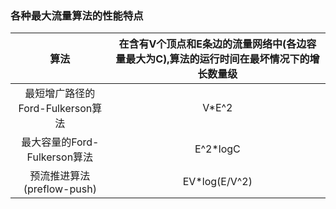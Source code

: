 ### 各种最大流量算法的性能特点

|算法|在含有V个顶点和E条边的流量网络中(各边容量最大为C),算法的运行时间在最坏情况下的增长数量级|
|:-:|:-:|
|最短增广路径的Ford-Fulkerson算法|V*E^2|
|最大容量的Ford-Fulkerson算法|E^2*logC|
|预流推进算法(preflow-push)|EV*log(E/V^2)|

